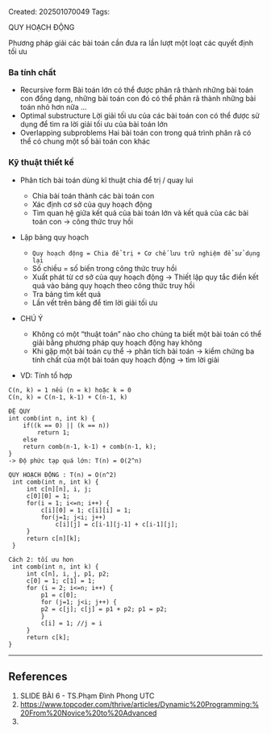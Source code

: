  Created: 202501070049
Tags: 

QUY HOẠCH ĐỘNG

Phương pháp giải các bài toán cần đưa ra lần lượt một loạt các quyết định tối ưu

### Ba tính chất
- Recursive form 
	Bài toán lớn có thể được phân rã thành những bài toán con đồng dạng, những bài toán con đó có thể phân rã thành những bài toán nhỏ hơn nữa …
- Optimal substructure
	Lời giải tối ưu của các bài toán con có thể được sử dụng để tìm ra lời giải tối ưu của bài toán lớn
- Overlapping subproblems
	Hai bài toán con trong quá trình phân rã có thể có chung một số bài toán con khác

### Kỹ thuật thiết kế
- Phân tích bài toán dùng kĩ thuật chia để trị / quay lui
	- Chia bài toán thành các bài toán con
	- Xác định cơ sở của quy hoạch động 
	- Tìm quan hệ giữa kết quả của bài toán lớn và kết quả của các bài toán con -> công thức truy hồi
- Lập bảng quy hoạch
	- `Quy hoạch động = Chia để trị + Cơ chế lưu trữ nghiệm để sử dụng lại`
	- Số chiều = số biến trong công thức truy hồi
	- Xuất phát từ cơ sở của quy hoạch động -> Thiết lập quy tắc điền kết quả vào bảng quy hoạch theo công thức truy hồi 
	- Tra bảng tìm kết quả 
	- Lần vết trên bảng để tìm lời giải tối ưu

- CHÚ Ý
	- Không có một “thuật toán” nào cho chúng ta biết một bài toán có thể giải bằng phương pháp quy hoạch động hay không
	- Khi gặp một bài toán cụ thể -> phân tích bài toán -> kiểm chứng ba tính chất của một bài toán quy hoạch động -> tìm lời giải

- VD: Tính tổ hợp
```
C(n, k) = 1 nếu (n = k) hoặc k = 0
C(n, k) = C(n-1, k-1) + C(n-1, k)

ĐỆ QUY
int comb(int n, int k) { 
	if((k == 0) || (k == n)) 
		return 1; 
	else 
	return comb(n-1, k-1) + comb(n-1, k); 
}
-> Độ phức tạp quá lớn: T(n) = O(2^n)

QUY HOẠCH ĐỘNG : T(n) = O(n^2)
 int comb(int n, int k) {
	 int c[n][n], i, j;
	 c[0][0] = 1;
	 for(i = 1; i<=n; i++) {
		 c[i][0] = 1; c[i][i] = 1;
		 for(j=1; j<i; j++)
			 c[i][j] = c[i-1][j-1] + c[i-1][j];
	 }
	 return c[n][k];
 }
	
Cách 2: tối ưu hơn
 int comb(int n, int k) {
	 int c[n], i, j, p1, p2;
	 c[0] = 1; c[1] = 1;
	 for (i = 2; i<=n; i++) {
		 p1 = c[0];
		 for (j=1; j<i; j++) {
		 p2 = c[j]; c[j] = p1 + p2; p1 = p2;
		 }
		 c[i] = 1; //j = i
	 }
	 return c[k];
}
```


-----
## References
1. SLIDE BÀI 6 - TS.Phạm Đình Phong UTC
2. https://www.topcoder.com/thrive/articles/Dynamic%20Programming:%20From%20Novice%20to%20Advanced
3. 
